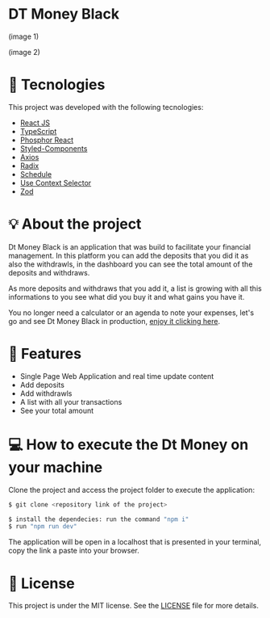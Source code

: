 # DT Money Black

(image 1)

(image 2)

# 🔧 Tecnologies

This project was developed with the following tecnologies:

- [React JS](https://reactjs.org)
- [TypeScript](https://www.typescriptlang.org/)
- [Phosphor React]()
- [Styled-Components]()
- [Axios](https://axios-http.com/ptbr/docs/intro)
- [Radix]()
- [Schedule]()
- [Use Context Selector]()
- [Zod]()

# 💡 About the project 

<p>
  Dt Money Black is an application that was build to facilitate your financial management. In this platform you can add the deposits that you did it as also the withdrawls, in the dashboard you can see the total amount of the deposits and withdraws.

  As more deposits and withdraws that you add it, a list is growing with all this informations to you see what did you buy it and what gains you have it.

  You no longer need a calculator or an agenda to note your expenses, let's go and see Dt Money Black in production, <a href="https://dt-money-black-eta.vercel.app/">enjoy it clicking here</a>.
</p>

# 🚀 Features

<ul>
  <li>Single Page Web Application and real time update content</li>
  <li>Add deposits</li>
  <li>Add withdrawls</li>
  <li>A list with all your transactions</li>
  <li>See your total amount</li>
</ul>

# 💻 How to execute the Dt Money on your machine

<p>Clone the project and access the project folder to execute the application:</p>

```bash
$ git clone <repository link of the project>

$ install the dependecies: run the command "npm i"
$ run "npm run dev"
```

The application will be open in a localhost that is presented in your terminal, copy the link a paste into your browser.

# 📝 License

This project is under the MIT license. See the [LICENSE](LICENSE.md) file for more details.